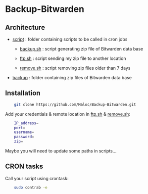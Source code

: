 # Backup-Bitwarden

## Architecture

- [script](script) : folder containing scripts to be called in cron jobs

  - [backup.sh](./script/backup.sh) : script generating zip file of Bitwarden data base

  - [ftp.sh](./script/ftp.sh) : script sending my zip file to another location

  - [remove.sh](./script/remove.sh) : script removing zip files older than 7 days

- [backup](backup) : folder containing zip files of Bitwarden data base

## Installation

```bash
    git clone https://github.com/Maloc/Backup-Bitwarden.git
```

Add your credentials & remote location in [ftp.sh](./script/ftp.sh) & [remove.sh](./script/remove.sh):

```bash
    IP_address=
    port=
    username=
    password=
    zip=
```

Maybe you will need to update some paths in scripts...

## CRON tasks

Call your script using crontask:

```bash
    sudo contrab -e
```

